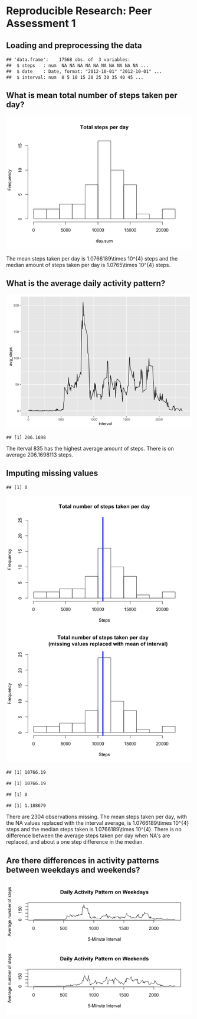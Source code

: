 # Reproducible Research: Peer Assessment 1



## Loading and preprocessing the data

```
## 'data.frame':	17568 obs. of  3 variables:
##  $ steps   : num  NA NA NA NA NA NA NA NA NA NA ...
##  $ date    : Date, format: "2012-10-01" "2012-10-01" ...
##  $ interval: num  0 5 10 15 20 25 30 35 40 45 ...
```
## What is mean total number of steps taken per day?
![](PA1_template_files/figure-html/unnamed-chunk-2-1.png)

The mean steps taken per day is 1.0766189\times 10^{4} steps and the median amount of steps taken per day is 1.0765\times 10^{4} steps.

## What is the average daily activity pattern?
![](PA1_template_files/figure-html/unnamed-chunk-3-1.png)

```
## [1] 206.1698
```
The iterval 835 has the highest average amount of steps. There is on average 206.1698113 steps.  

## Imputing missing values

```
## [1] 0
```

![](PA1_template_files/figure-html/unnamed-chunk-4-1.png)![](PA1_template_files/figure-html/unnamed-chunk-4-2.png)

```
## [1] 10766.19
```

```
## [1] 10766.19
```

```
## [1] 0
```

```
## [1] 1.188679
```

There are 2304 observations missing. The mean steps taken per day, with the NA values replaced with the interval average, is 1.0766189\times 10^{4} steps and the median steps taken is 1.0766189\times 10^{4}. There is no difference between the average steps taken per day when NA's are replaced, and about a one step difference in the median.

## Are there differences in activity patterns between weekdays and weekends?
![](PA1_template_files/figure-html/unnamed-chunk-5-1.png)
